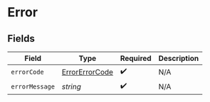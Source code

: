 # Error


## Fields

| Field                                                   | Type                                                    | Required                                                | Description                                             |
| ------------------------------------------------------- | ------------------------------------------------------- | ------------------------------------------------------- | ------------------------------------------------------- |
| `errorCode`                                             | [ErrorErrorCode](../../models/shared/ErrorErrorCode.md) | :heavy_check_mark:                                      | N/A                                                     |
| `errorMessage`                                          | *string*                                                | :heavy_check_mark:                                      | N/A                                                     |